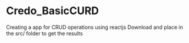 # Credo_BasicCURD
Creating a app for CRUD operations using reactjs
Download and place in the src/ folder to get the results

